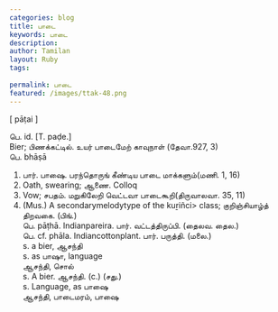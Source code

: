 ```yaml
---
categories: blog
title: பாடை
keywords: பாடை
description: 
author: Tamilan
layout: Ruby
tags: 
 
permalink: பாடை
featured: /images/ttak-48.png
---
```

  
[ pāṭai ]  
  
பெ. id. [T. paḍe.]  
Bier; பிணக்கட்டில். உயர் பாடைமேற் காவுநாள் (தேவா.927, 3)  
பெ. bhāṣā  
1. பார். பாஷை. பரந்தொருங் கீண்டிய பாடை மாக்களும்(மணி. 1, 16)  
2. Oath, swearing; ஆணை. Colloq  
3. Vow; சபதம். மறுகிலேறி வெட்டவா பாடைகூறி(திருவாலவா. 35, 11)  
4. (Mus.) A secondarymelodytype of the kuṟiñci> class; குறிஞ்சியாழ்த் திறவகை. (பிங்.)  
பெ. pāṭhā. Indianpareira. பார். வட்டத்திருப்பி. (தைலவ. தைல.)  
பெ. cf. phāla. Indiancottonplant. பார். பருத்தி. (மலை.)  
s. a bier, ஆசந்தி  
s. as பாஷா, language  
ஆசந்தி, சொல்  
s. A bier. ஆசந்தி. (c.) (சது.)  
s. Language, as பாஷை  
ஆசந்தி, பாடைமரம், பாஷை